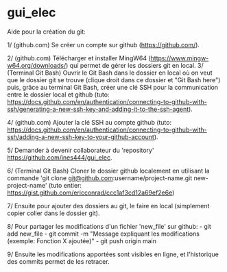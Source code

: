 # gui_elec

Aide pour la création du git:

1/ (github.com) Se créer un compte sur github (https://github.com/). 


2/ (github.com) Télécharger et installer MingW64 (https://www.mingw-w64.org/downloads/) qui permet de gérer les dossiers git en local. 
3/ (Terminal Git Bash) Ouvrir le Git Bash dans le dossier en local où on veut que le dossier git se trouve (clique droit dans ce dossier et "Git Bash here") puis, grâce au terminal Git Bash, créer une clé SSH pour la communication entre le dossier local et github (tuto: https://docs.github.com/en/authentication/connecting-to-github-with-ssh/generating-a-new-ssh-key-and-adding-it-to-the-ssh-agent). 


4/ (github.com) Ajouter la clé SSH au compte github (tuto: https://docs.github.com/en/authentication/connecting-to-github-with-ssh/adding-a-new-ssh-key-to-your-github-account). 


5/ Demander à devenir collaborateur du 'repository' https://github.com/ines444/gui_elec.


6/ (Terminal Git Bash) Cloner le dossier github localement en utilisant la commande 'git clone git@github.com:username/project-name.git new-project-name' (tuto entier: https://gist.github.com/ericconrad/ccc1af3cd12a69ef2e6e)


7/ Ensuite pour ajouter des dossiers au git, le faire en local (simplement copier coller dans le dossier git). 


8/ Pour partager les modifications d'un fichier 'new_file' sur github: 
	- git add new_file
	- git commit -m "Message expliquant les modifications (exemple: Fonction X ajoutée)"
	- git push origin main

	
9/ Ensuite les modifications apportées sont visibles en ligne, et l'historique des commits permet de les retracer. 